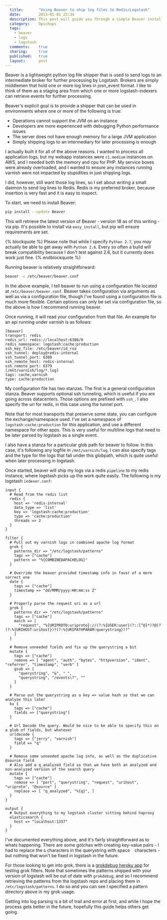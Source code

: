 ```yaml
---
  title:       "Using Beaver to ship log files to Redis/Logstash"
  date:        2013-01-01 23:34
  description: This post will guide you through a simple Beaver installation.
  category:    Opschops
  tags:
    - beaver
    - logs
    - logstash
  comments:    true
  sharing:     true
  published:   true
  layout:      post
---
```


Beaver is a lightweight python log file shipper that is used to send logs to an intermediate broker for further processing by Logstash. Brokers are simply middlemen that hold one or more log lines in josn_event format. I like to think of them as a staging area from which one or more logstash-indexers can retrieve events for further processing.

Beaver's explicit goal is to provide a shipper that can be used in environments where one or more of the following is true:

- Operations cannot support the JVM on an instance
- Developers are more experienced with debugging Python performance issues
- The server does not have enough memory for a large JVM application
- Simply shipping logs to an intermediary for later processing is enough

I actually built it for all of the above reasons. I wanted to process all application logs, but my webapp instances were `c1.medium` instances on AWS, and I needed both the memory and cpu for PHP. My service boxes were already overloaded, and I wanted to ensure any instances running varnish were not impacted by stupidities in just shipping logs.

I did, however, still want those log lines, so I set about writing a small daemon to send log lines to Redis. Redis is my preferred broker, because insertion is very fast and it is easy to inspect.

To start, we need to install Beaver:

```bash
pip install --update Beaver
```

This will retrieve the latest version of Beaver - version 18 as of this writing - via pip. It's possible to install via `easy_install`, but pip will ensure requirements are set.

{% blockquote %}
Please note that while I specify `Python 2.7`, you *may* actually be able to get away with `Python 2.6`. Every so often a build will break compatibility because I don't test against 2.6, but it currently does work just fine.
{% endblockquote %}

Running beaver is relatively straightforward:

```bash
beaver -c /etc/beaver/beaver.conf
```

In the above example, I tell beaver to run using a configuration file located at `/etc/beaver/beaver.conf`. Beaver takes configuration via arguments as well as via a configuration file, though I've found using a configuration file is much more flexible. Certain options can only be set via configuration file, so the above is how I recommend running beaver.

Once running, it will read your configuration from that file. An example for an api running under varnish is as follows:

```generic
[beaver]
transport: redis
redis_url: redis://localhost:6380/0
redis_namespace: logstash:cache:production
ssh_key_file: /etc/beaver/id_rsa
ssh_tunnel: deploy@redis-internal
ssh_tunnel_port: 6380
ssh_remote_host: redis-internal
ssh_remote_port: 6379
[/mnt/varnish/log/*.log]
tags: cache,varnish
type: cache:production
```

My configuration file has two stanzas. The first is a general configuration stanza. Beaver supports optional ssh tunneling, which is useful if you are going across datacenters. Those options are prefixed with `ssh_`. I also specify the url for redis, in this case using the tunnel port.

Note that for most transports that preserve some state, you can configure the exchange/namespace used. I've set a namespace of `logstash:cache:production` for this application, and use a different namespace for other apps. This is very useful for multiline logs that need to be later parsed by logstash as a single event.

I also have a stanza for a particular glob path for beaver to follow. In this case, it's following any logfile in `/mnt/varnish/log`. I can also specify tags and the type for the logs that fall under this globpath, which is quite useful when later processing in logstash.

Once started, beaver will ship my logs via a redis `pipeline` to my redis instance, where logstash picks up the work quite easily. The following is my logstash `indexer.conf`:

```generic
input {
  # Read from the redis list
  redis {
    host => 'redis-internal'
    data_type => 'list'
    key => 'logstash:cache:production'
    type => 'cache:production'
    threads => 2
  }
}

filter {
  # Pull out my varnish logs in combined apache log format
  grok {
    patterns_dir => "/etc/logstash/patterns"
    tags => ["cache"]
    pattern => "%{COMBINEDAPACHELOG}"
  }

  # Override the beaver provided timestamp info in favor of a more correct one
  date {
    tags => ["cache"]
    timestamp => "dd/MMM/yyyy:HH:mm:ss Z"
  }

  # Properly parse the request uri as a url
  grok {
    patterns_dir => "/etc/logstash/patterns"
    tags => ["cache"]
    match => [
      "request", "%{URIPROTO:uriproto}://(?:%{USER:user}(?::[^@]*)?@)?(?:%{URIHOST:urihost})?(?:%{URIPATHPARAM:querystring})?"
    ]
  }

  # Remove unneeded fields and fix up the querystring a bit
  mutate {
    tags => ["cache"]
    remove => [ "agent", "auth", "bytes", "httpversion", "ident", "referrer", "timestamp", "verb" ]
    gsub => [
      "querystring", "&", " ",
      "querystring", "/events\?", ""
    ]
  }

  # Parse out the querystring as a key => value hash so that we can analyze this later
  kv {
    tags => ["cache"]
    fields => ["querystring"]
  }

  # Url Decode the query. Would be nice to be able to specify this on a glob of fields, but whatever
  urldecode {
    tags => ["jerry", "varnish"]
    field => "q"
  }

  # Remove some unneeded apache log info, as well as the duplicative @source field
  # Also add a q_analyzed field so that we have both an analyzed and non-analyzed version of the search query
  mutate {
    tags => ["cache"]
    remove => [ "port", "querystring", "request", "urihost", "uriproto", "@source" ]
    replace => [ "q_analyzed", "%{q}", ]
  }
}

output {
  # Output everything to my logstash cluster sitting behind haproxy
  elasticsearch {
    host => "localhost:1337"
  }
}
```

I've documented everything above, and it's fairly straightforward as to whats happening. There are some gotchas with creating key-value pairs - I had to replace the `&` characters in the querystring with space ` ` characters - but nothing that won't be fixed in logstash in the future.

For those looking to get into grok, there is a [grokdebug heroku app](http://grokdebug.herokuapp.com/) for testing grok filters. Note that sometimes the patterns shipped with your version of logstash will be out of date with `grokdebug`, and so I recommend retrieving the patterns from the logstash repo and placing them in `/etc/logstash/patterns`. I do so and you can see I specified a pattern directory above in my grok usage.

Getting into log parsing is a bit of trail and error at first, and while I hope the process gets better in the future, hopefully this guide helps others get going.
